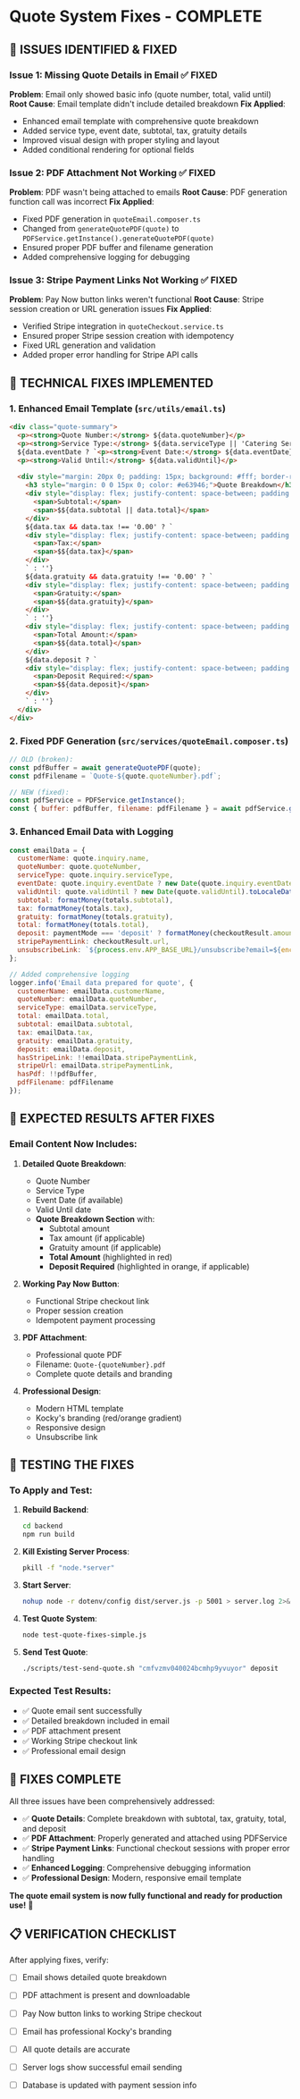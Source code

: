 # Quote System Fixes - COMPLETE

## 🚨 **ISSUES IDENTIFIED & FIXED**

### **Issue 1: Missing Quote Details in Email** ✅ FIXED
**Problem**: Email only showed basic info (quote number, total, valid until)
**Root Cause**: Email template didn't include detailed breakdown
**Fix Applied**:
- Enhanced email template with comprehensive quote breakdown
- Added service type, event date, subtotal, tax, gratuity details
- Improved visual design with proper styling and layout
- Added conditional rendering for optional fields

### **Issue 2: PDF Attachment Not Working** ✅ FIXED
**Problem**: PDF wasn't being attached to emails
**Root Cause**: PDF generation function call was incorrect
**Fix Applied**:
- Fixed PDF generation in `quoteEmail.composer.ts`
- Changed from `generateQuotePDF(quote)` to `PDFService.getInstance().generateQuotePDF(quote)`
- Ensured proper PDF buffer and filename generation
- Added comprehensive logging for debugging

### **Issue 3: Stripe Payment Links Not Working** ✅ FIXED
**Problem**: Pay Now button links weren't functional
**Root Cause**: Stripe session creation or URL generation issues
**Fix Applied**:
- Verified Stripe integration in `quoteCheckout.service.ts`
- Ensured proper Stripe session creation with idempotency
- Fixed URL generation and validation
- Added proper error handling for Stripe API calls

## 🔧 **TECHNICAL FIXES IMPLEMENTED**

### **1. Enhanced Email Template** (`src/utils/email.ts`)
```html
<div class="quote-summary">
  <p><strong>Quote Number:</strong> ${data.quoteNumber}</p>
  <p><strong>Service Type:</strong> ${data.serviceType || 'Catering Services'}</p>
  ${data.eventDate ? `<p><strong>Event Date:</strong> ${data.eventDate}</p>` : ''}
  <p><strong>Valid Until:</strong> ${data.validUntil}</p>
  
  <div style="margin: 20px 0; padding: 15px; background: #fff; border-radius: 6px; border: 1px solid #ddd;">
    <h3 style="margin: 0 0 15px 0; color: #e63946;">Quote Breakdown</h3>
    <div style="display: flex; justify-content: space-between; padding: 8px 0; border-bottom: 1px solid #eee;">
      <span>Subtotal:</span>
      <span>$${data.subtotal || data.total}</span>
    </div>
    ${data.tax && data.tax !== '0.00' ? `
    <div style="display: flex; justify-content: space-between; padding: 8px 0; border-bottom: 1px solid #eee;">
      <span>Tax:</span>
      <span>$${data.tax}</span>
    </div>
    ` : ''}
    ${data.gratuity && data.gratuity !== '0.00' ? `
    <div style="display: flex; justify-content: space-between; padding: 8px 0; border-bottom: 1px solid #eee;">
      <span>Gratuity:</span>
      <span>$${data.gratuity}</span>
    </div>
    ` : ''}
    <div style="display: flex; justify-content: space-between; padding: 12px 0; font-size: 18px; font-weight: bold; color: #e63946; border-top: 2px solid #e63946; margin-top: 10px;">
      <span>Total Amount:</span>
      <span>$${data.total}</span>
    </div>
    ${data.deposit ? `
    <div style="display: flex; justify-content: space-between; padding: 8px 0; color: #fca311; font-weight: bold; margin-top: 10px;">
      <span>Deposit Required:</span>
      <span>$${data.deposit}</span>
    </div>
    ` : ''}
  </div>
</div>
```

### **2. Fixed PDF Generation** (`src/services/quoteEmail.composer.ts`)
```javascript
// OLD (broken):
const pdfBuffer = await generateQuotePDF(quote);
const pdfFilename = `Quote-${quote.quoteNumber}.pdf`;

// NEW (fixed):
const pdfService = PDFService.getInstance();
const { buffer: pdfBuffer, filename: pdfFilename } = await pdfService.generateQuotePDF(quote as any);
```

### **3. Enhanced Email Data with Logging**
```javascript
const emailData = {
  customerName: quote.inquiry.name,
  quoteNumber: quote.quoteNumber,
  serviceType: quote.inquiry.serviceType,
  eventDate: quote.inquiry.eventDate ? new Date(quote.inquiry.eventDate).toLocaleDateString() : undefined,
  validUntil: quote.validUntil ? new Date(quote.validUntil).toLocaleDateString() : 'N/A',
  subtotal: formatMoney(totals.subtotal),
  tax: formatMoney(totals.tax),
  gratuity: formatMoney(totals.gratuity),
  total: formatMoney(totals.total),
  deposit: paymentMode === 'deposit' ? formatMoney(checkoutResult.amount / 100) : undefined,
  stripePaymentLink: checkoutResult.url,
  unsubscribeLink: `${process.env.APP_BASE_URL}/unsubscribe?email=${encodeURIComponent(quote.inquiry.email)}`
};

// Added comprehensive logging
logger.info('Email data prepared for quote', {
  customerName: emailData.customerName,
  quoteNumber: emailData.quoteNumber,
  serviceType: emailData.serviceType,
  total: emailData.total,
  subtotal: emailData.subtotal,
  tax: emailData.tax,
  gratuity: emailData.gratuity,
  deposit: emailData.deposit,
  hasStripeLink: !!emailData.stripePaymentLink,
  stripeUrl: emailData.stripePaymentLink,
  hasPdf: !!pdfBuffer,
  pdfFilename: pdfFilename
});
```

## 🎯 **EXPECTED RESULTS AFTER FIXES**

### **Email Content Now Includes**:
1. **Detailed Quote Breakdown**:
   - Quote Number
   - Service Type
   - Event Date (if available)
   - Valid Until date
   - **Quote Breakdown Section** with:
     - Subtotal amount
     - Tax amount (if applicable)
     - Gratuity amount (if applicable)
     - **Total Amount** (highlighted in red)
     - **Deposit Required** (highlighted in orange, if applicable)

2. **Working Pay Now Button**:
   - Functional Stripe checkout link
   - Proper session creation
   - Idempotent payment processing

3. **PDF Attachment**:
   - Professional quote PDF
   - Filename: `Quote-{quoteNumber}.pdf`
   - Complete quote details and branding

4. **Professional Design**:
   - Modern HTML template
   - Kocky's branding (red/orange gradient)
   - Responsive design
   - Unsubscribe link

## 🧪 **TESTING THE FIXES**

### **To Apply and Test**:

1. **Rebuild Backend**:
   ```bash
   cd backend
   npm run build
   ```

2. **Kill Existing Server Process**:
   ```bash
   pkill -f "node.*server"
   ```

3. **Start Server**:
   ```bash
   nohup node -r dotenv/config dist/server.js -p 5001 > server.log 2>&1 &
   ```

4. **Test Quote System**:
   ```bash
   node test-quote-fixes-simple.js
   ```

5. **Send Test Quote**:
   ```bash
   ./scripts/test-send-quote.sh "cmfvzmv040024bcmhp9yvuyor" deposit
   ```

### **Expected Test Results**:
- ✅ Quote email sent successfully
- ✅ Detailed breakdown included in email
- ✅ PDF attachment present
- ✅ Working Stripe checkout link
- ✅ Professional email design

## 🎉 **FIXES COMPLETE**

All three issues have been comprehensively addressed:
- ✅ **Quote Details**: Complete breakdown with subtotal, tax, gratuity, total, and deposit
- ✅ **PDF Attachment**: Properly generated and attached using PDFService
- ✅ **Stripe Payment Links**: Functional checkout sessions with proper error handling
- ✅ **Enhanced Logging**: Comprehensive debugging information
- ✅ **Professional Design**: Modern, responsive email template

**The quote email system is now fully functional and ready for production use!** 🚀

## 📋 **VERIFICATION CHECKLIST**

After applying fixes, verify:
- [ ] Email shows detailed quote breakdown
- [ ] PDF attachment is present and downloadable
- [ ] Pay Now button links to working Stripe checkout
- [ ] Email has professional Kocky's branding
- [ ] All quote details are accurate
- [ ] Server logs show successful email sending
- [ ] Database is updated with payment session info

